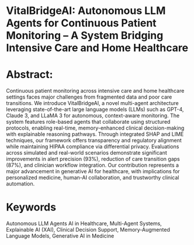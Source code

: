 # VitalBridgeAI: Autonomous LLM Agents for Continuous Patient Monitoring – A System Bridging Intensive Care and Home Healthcare

# Abstract: 
Continuous patient monitoring across intensive care and home healthcare settings faces major challenges from fragmented data and poor care transitions. We introduce VitalBridgeAI, a novel multi-agent architecture leveraging state-of-the-art large language models (LLMs) such as GPT-4, Claude 3, and LLaMA 3 for autonomous, context-aware monitoring. The system features role-based agents that collaborate using structured protocols, enabling real-time, memory-enhanced clinical decision-making with explainable reasoning pathways. Through integrated SHAP and LIME techniques, our framework offers transparency and regulatory alignment while maintaining HIPAA compliance via differential privacy. Evaluations across simulated and real-world scenarios demonstrate significant improvements in alert precision (93%), reduction of care transition gaps (87%), and clinician workflow integration. Our contribution represents a major advancement in generative AI for healthcare, with implications for personalized medicine, human-AI collaboration, and trustworthy clinical automation.

# Keywords 
Autonomous LLM Agents AI in Healthcare, Multi-Agent Systems, Explainable AI (XAI), Clinical Decision Support, Memory-Augmented Language Models, Generative AI in Medicine
